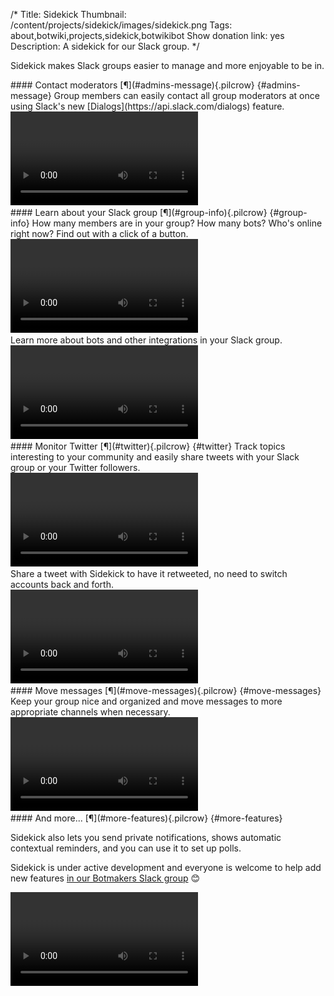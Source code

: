 /*
Title: Sidekick
Thumbnail: /content/projects/sidekick/images/sidekick.png
Tags: about,botwiki,projects,sidekick,botwikibot
Show donation link: yes
Description: A sidekick for our Slack group.
*/


Sidekick makes Slack groups easier to manage and more enjoyable to be in.  

<div class="row project-feature">
  <div class="col-sm-12 col-md-5 no-pad" markdown="1">
#### Contact moderators [¶](#admins-message){.pilcrow} {#admins-message}
Group members can easily contact all group moderators at once using Slack's new [Dialogs](https://api.slack.com/dialogs) feature.
  </div>
  <div class="col-sm-12 col-md-7 text-right">
    <video controls>
      <source src="/content/projects/sidekick/videos/webm/contact-admins.webm" type="video/webm">
<!-- 
      <source src="/content/projects/sidekick/videos/mp4/contact-admins.mp4" type="video/mp4">
      <source src="/content/projects/sidekick/videos/ogg/contact-admins.ogg" type="video/ogg">
-->
      <img class="screenshot" src="/content/projects/sidekick/gifs/contact-admins.gif">
    </video>
  </div>
</div>


<div class="row project-feature">
  <div class="col-sm-12 col-md-5 no-pad" markdown="1">
#### Learn about your Slack group [¶](#group-info){.pilcrow} {#group-info}
How many members are in your group? How many bots? Who's online right now? Find out with a click of a button. 
  </div>
  <div class="col-sm-12 col-md-7 text-right">
    <video controls>
      <source src="/content/projects/sidekick/videos/webm/whos-online.webm" type="video/webm">
<!-- 
      <source src="/content/projects/sidekick/videos/mp4/whos-online.mp4" type="video/mp4">
      <source src="/content/projects/sidekick/videos/ogg/whos-online.ogg" type="video/ogg">
-->
      <img class="screenshot" src="/content/projects/sidekick/gifs/whos-online.gif">
    </video>
  </div>
</div>


<div class="row project-feature">
  <div class="col-sm-12 col-md-5 no-pad" markdown="1">
Learn more about bots and other integrations in your Slack group.
  </div>
  <div class="col-sm-12 col-md-7 text-right">
    <video controls>
      <source src="/content/projects/sidekick/videos/webm/our-bots.webm" type="video/webm">
<!-- 
      <source src="/content/projects/sidekick/videos/mp4/our-bots.mp4" type="video/mp4">
      <source src="/content/projects/sidekick/videos/ogg/our-bots.ogg" type="video/ogg">
-->
      <img class="screenshot" src="/content/projects/sidekick/gifs/our-bots.gif">
    </video>
  </div>
</div>


<div class="row project-feature">
  <div class="col-sm-12 col-md-5 no-pad" markdown="1">
#### Monitor Twitter [¶](#twitter){.pilcrow} {#twitter}
Track topics interesting to your community and easily share tweets with your Slack group or your Twitter followers. 
  </div>
  <div class="col-sm-12 col-md-7 text-right">
    <video controls>
      <source src="/content/projects/sidekick/videos/webm/monitor-twitter.webm" type="video/webm">
<!-- 
      <source src="/content/projects/sidekick/videos/mp4/monitor-twitter.mp4" type="video/mp4">
      <source src="/content/projects/sidekick/videos/ogg/monitor-twitter.ogg" type="video/ogg">
-->
      <img class="screenshot" src="/content/projects/sidekick/gifs/monitor-twitter.gif">
    </video>
  </div>
</div>

<div class="row project-feature">
  <div class="col-sm-12 col-md-5 no-pad" markdown="1">
Share a tweet with Sidekick to have it retweeted, no need to switch accounts back and forth. 
  </div>
  <div class="col-sm-12 col-md-7 text-right">
    <video controls>
      <source src="/content/projects/sidekick/videos/webm/dm-to-rt.webm" type="video/webm">
<!-- 
      <source src="/content/projects/sidekick/videos/mp4/dm-to-rt.mp4" type="video/mp4">
      <source src="/content/projects/sidekick/videos/ogg/dm-to-rt.ogg" type="video/ogg">
-->
      <img class="screenshot" src="/content/projects/sidekick/gifs/dm-to-rt.gif">
    </video>
  </div>
</div>

<div class="row project-feature">
  <div class="col-sm-12 col-md-5 no-pad" markdown="1">
#### Move messages [¶](#move-messages){.pilcrow} {#move-messages}
Keep your group nice and organized and move messages to more appropriate channels when necessary.
  </div>
  <div class="col-sm-12 col-md-7 text-right">
    <video controls>
      <source src="/content/projects/sidekick/videos/webm/move-messages.webm" type="video/webm">
<!-- 
      <source src="/content/projects/sidekick/videos/mp4/move-messages.mp4" type="video/mp4">
      <source src="/content/projects/sidekick/videos/ogg/move-messages.ogg" type="video/ogg">
-->
      <img class="screenshot" src="/content/projects/sidekick/gifs/move-messages.gif">
    </video>
  </div>
</div>


<div class="row project-feature">
  <div class="col-sm-12 col-md-5 no-pad" markdown="1">
#### And more... [¶](#more-features){.pilcrow} {#more-features}

Sidekick also lets you send private notifications, shows automatic contextual reminders, and you can use it to set up polls.

Sidekick is under active development and everyone is welcome 
 to help add new features [in our Botmakers Slack group](https://botmakers.org/) 😊
  </div>
  <div class="col-sm-12 col-md-7 text-right">
    <video controls>
      <source src="/content/projects/sidekick/videos/webm/whisper.webm" type="video/webm">
<!-- 
      <source src="/content/projects/sidekick/videos/mp4/whisper.mp4" type="video/mp4">
      <source src="/content/projects/sidekick/videos/ogg/whisper.ogg" type="video/ogg">
-->
      <img class="screenshot" src="/content/projects/sidekick/gifs/whisper.gif">
    </video>
  </div>
</div>


